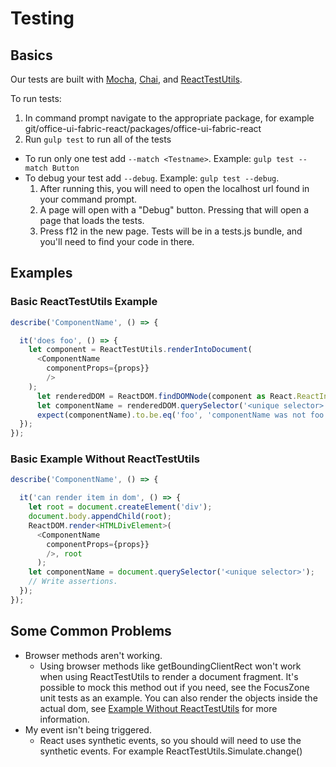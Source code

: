 # Testing

## Basics

Our tests are built with [Mocha](https://mochajs.org/), [Chai](http://chaijs.com/), and
[ReactTestUtils](https://facebook.github.io/react/docs/test-utils.html).

To run tests:

1. In command prompt navigate to the appropriate package, for example git/office-ui-fabric-react/packages/office-ui-fabric-react
2. Run `gulp test` to run all of the tests
  * To run only one test add `--match <Testname>`. Example: `gulp test --match Button`
  * To debug your test add `--debug`. Example: `gulp test --debug`.
    1. After running this, you will need to open the localhost url found in your command prompt.
    2. A page will open with a "Debug" button. Pressing that will open a page that loads the tests.
    3. Press f12 in the new page. Tests will be in a tests.js bundle, and you'll need to find your code in there.

## Examples

### Basic ReactTestUtils Example
```typescript
describe('ComponentName', () => {

  it('does foo', () => {
    let component = ReactTestUtils.renderIntoDocument(
      <ComponentName
        componentProps={props}}
        />
    );
      let renderedDOM = ReactDOM.findDOMNode(component as React.ReactInstance);
      let componentName = renderedDOM.querySelector('<unique selector>');
      expect(componentName).to.be.eq('foo', 'componentName was not foo');
  });
});
```

### Basic Example Without ReactTestUtils

```typescript
describe('ComponentName', () => {

  it('can render item in dom', () => {
    let root = document.createElement('div');
    document.body.appendChild(root);
    ReactDOM.render<HTMLDivElement>(
      <ComponentName
        componentProps={props}}
        />, root
      );
    let componentName = document.querySelector('<unique selector>');
    // Write assertions.
  });
});
```

## Some Common Problems

* Browser methods aren't working.
  * Using browser methods like getBoundingClientRect won't work when using ReactTestUtils to render a document fragment. It's possible to mock this method out if you need, see the FocusZone unit tests as an example. You can also render the objects inside the actual dom, see [Example Without ReactTestUtils](#basic-example-without-reacttestutils) for more information.
* My event isn't being triggered.
  * React uses synthetic events, so you should will need to use the synthetic events. For example ReactTestUtils.Simulate.change(<yourelement>)
